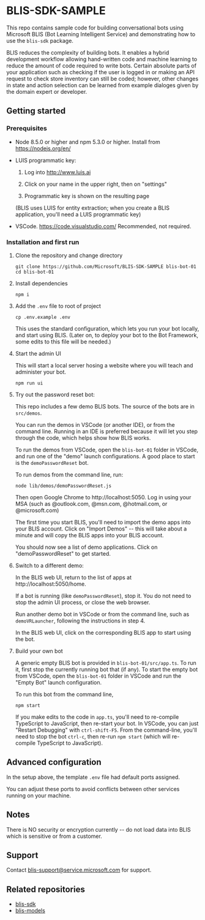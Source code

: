 # BLIS-SDK-SAMPLE

This repo contains sample code for building conversational bots using Microsoft BLIS (Bot Learning Intelligent Service) and demonstrating how to use the `blis-sdk` package.

BLIS reduces the complexity of building bots.  It enables a hybrid development workflow allowing hand-written code and machine learning to reduce the amount of code required to write bots.  Certain absolute parts of your application such as checking if the user is logged in or making an API request to check store inventory can still be coded; however, other changes in state and action selection can be learned from example dialoges given by the domain expert or developer.

## Getting started

### Prerequisites

- Node 8.5.0 or higher and npm 5.3.0 or higher.  Install from https://nodejs.org/en/
  
- LUIS programmatic key:

  1. Log into http://www.luis.ai

  2. Click on your name in the upper right, then on "settings"

  3. Programmatic key is shown on the resulting page

  (BLIS uses LUIS for entity extraction; when you create a BLIS
  application, you'll need a LUIS programmatic key)

- VSCode.  https://code.visualstudio.com/  Recommended, not required.

### Installation and first run

1. Clone the repository and change directory

    ```
    git clone https://github.com/Microsoft/BLIS-SDK-SAMPLE blis-bot-01
    cd blis-bot-01
    ```

2. Install dependencies

    ```
    npm i
    ```

3. Add the `.env` file to root of project

    ```
    cp .env.example .env
    ```

    This uses the standard configuration, which lets you run your bot locally, and start using BLIS.  (Later on, to deploy your bot to the Bot Framework, some edits to this file will be needed.)

3. Start the admin UI

    This will start a local server hosing a website where you will teach and administer your bot.

    ```
    npm run ui
    ```

4. Try out the password reset bot:

    This repo includes a few demo BLIS bots.  The source of the bots are in `src/demos`.
    
    You can run the demos in VSCode (or another IDE), or from the command line.  Running in an IDE is preferred because it will let you step through the code, which helps show how BLIS works.
    
    To run the demos from VSCode, open the `blis-bot-01` folder in VSCode, and run one of the "demo" launch configurations.  A good place to start is the `demoPasswordReset` bot.

    To run demos from the command line, run:

    ```
    node lib/demos/demoPasswordReset.js
    ```

    Then open Google Chrome to http://localhost:5050.  Log in using your MSA (such as @outlook.com, @msn.com, @hotmail.com, or @microsoft.com)

    The first time you start BLIS, you'll need to import the demo apps into your BLIS account.  Click on "Import Demos" -- this will take about a minute and will copy the BLIS apps into your BLIS account.  

    You should now see a list of demo applications.  Click on "demoPasswordReset" to get started.

5. Switch to a different demo:

    In the BLIS web UI, return to the list of apps at http://localhost:5050/home.
    
    If a bot is running (like `demoPasswordReset`), stop it.  You do not need to stop the admin UI process, or close the web browser.

    Run another demo bot in VSCode or from the command line, such as `demoVRLauncher`, following the instructions in step 4.  

    In the BLIS web UI, click on the corresponding BLIS app to start using the bot.

6. Build your own bot

    A generic empty BLIS bot is provided in ``blis-bot-01/src/app.ts``.  To run it, first stop the currently running bot that (if any).  To start the empty bot from VSCode, open the `blis-bot-01` folder in VSCode and run the "Empty Bot" launch configuration.  

    To run this bot from the command line,

    ```
    npm start
    ```

    If you make edits to the code in `app.ts`, you'll need to re-compile TypeScript to JavaScript, then re-start your bot.  In VSCode, you can just "Restart Debugging" with `ctrl-shift-F5`. From the command-line, you'll need to stop the bot `ctrl-c`, then re-run `npm start` (which will re-compile TypeScript to JavaScript).

## Advanced configuration

In the setup above, the template `.env` file had default ports assigned.

You can adjust these ports to avoid conflicts between other services running on your machine.

## Notes

There is NO security or encryption currently -- do not load data into BLIS which is sensitive or from a customer.

## Support

Contact blis-support@service.microsoft.com for support.

## Related repositories

- [blis-sdk](https://github.com/Microsoft/BLIS-SDK)
- [blis-models](https://github.com/Microsoft/BLIS-MODELS)